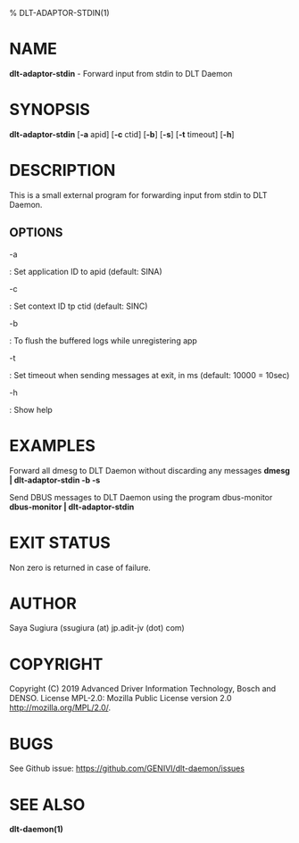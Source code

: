 % DLT-ADAPTOR-STDIN(1)

# NAME

**dlt-adaptor-stdin** - Forward input from stdin to DLT Daemon

# SYNOPSIS

**dlt-adaptor-stdin** \[**-a** apid\] \[**-c** ctid\] \[**-b**\] \[**-s**\] \[**-t** timeout\] \[**-h**\]

# DESCRIPTION

This is a small external program for forwarding input from stdin to DLT Daemon.

## OPTIONS

-a

:    Set application ID to apid (default: SINA)

-c

:    Set context ID tp ctid (default: SINC)

-b

:    To flush the buffered logs while unregistering app

-t

:    Set timeout when sending messages at exit, in ms (default: 10000 = 10sec)

-h

:    Show help

# EXAMPLES

Forward all dmesg to DLT Daemon without discarding any messages
    **dmesg | dlt-adaptor-stdin -b -s**

Send DBUS messages to DLT Daemon using the program dbus-monitor
    **dbus-monitor | dlt-adaptor-stdin**

# EXIT STATUS

Non zero is returned in case of failure.

# AUTHOR

Saya Sugiura (ssugiura (at) jp.adit-jv (dot) com)

# COPYRIGHT

Copyright (C) 2019 Advanced Driver Information Technology, Bosch and DENSO. License MPL-2.0: Mozilla Public License version 2.0 http://mozilla.org/MPL/2.0/.

# BUGS

See Github issue: <https://github.com/GENIVI/dlt-daemon/issues>

# SEE ALSO

**dlt-daemon(1)**
